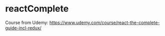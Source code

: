 # reactComplete
Course from Udemy: https://www.udemy.com/course/react-the-complete-guide-incl-redux/ 
